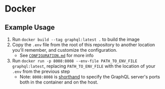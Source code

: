 # Docker

## Example Usage

1. Run `docker build --tag graphql:latest .` to build the image
2. Copy the `.env` file from the root of this repository to another location you'll remember, and customize the configuration.
    - See [`CONFIGURATION.md`](CONFIGURATION.md) for more info
3. Run `docker run -p 8008:8008 --env-file PATH_TO_ENV_FILE graphql:latest`, replacing `PATH_TO_ENV_FILE` with the location of your `.env` from the previous step
    - Note: `8008:8008` is [shorthand](https://docs.docker.com/engine/reference/commandline/run/#publish-or-expose-port--p---expose) to specify the GraphQL server's ports both in the container and on the host.
